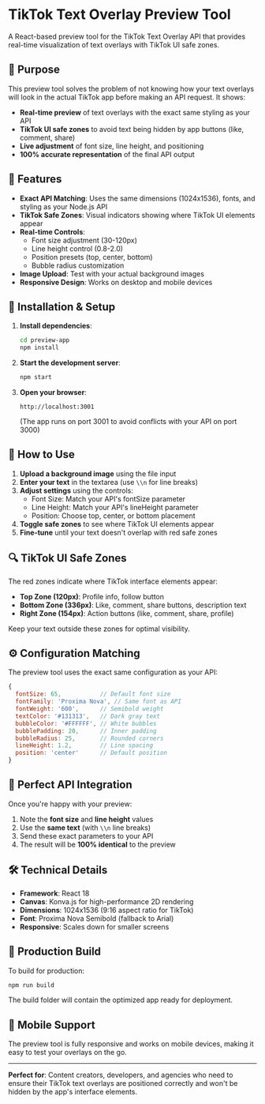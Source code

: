 # TikTok Text Overlay Preview Tool

A React-based preview tool for the TikTok Text Overlay API that provides real-time visualization of text overlays with TikTok UI safe zones.

## 🎯 Purpose

This preview tool solves the problem of not knowing how your text overlays will look in the actual TikTok app before making an API request. It shows:

- **Real-time preview** of text overlays with the exact same styling as your API
- **TikTok UI safe zones** to avoid text being hidden by app buttons (like, comment, share)
- **Live adjustment** of font size, line height, and positioning
- **100% accurate representation** of the final API output

## 🚀 Features

- **Exact API Matching**: Uses the same dimensions (1024x1536), fonts, and styling as your Node.js API
- **TikTok Safe Zones**: Visual indicators showing where TikTok UI elements appear
- **Real-time Controls**: 
  - Font size adjustment (30-120px)
  - Line height control (0.8-2.0)
  - Position presets (top, center, bottom)
  - Bubble radius customization
- **Image Upload**: Test with your actual background images
- **Responsive Design**: Works on desktop and mobile devices

## 🔧 Installation & Setup

1. **Install dependencies**:
   ```bash
   cd preview-app
   npm install
   ```

2. **Start the development server**:
   ```bash
   npm start
   ```

3. **Open your browser**:
   ```
   http://localhost:3001
   ```
   (The app runs on port 3001 to avoid conflicts with your API on port 3000)

## 🎨 How to Use

1. **Upload a background image** using the file input
2. **Enter your text** in the textarea (use `\\n` for line breaks)
3. **Adjust settings** using the controls:
   - Font Size: Match your API's fontSize parameter
   - Line Height: Match your API's lineHeight parameter
   - Position: Choose top, center, or bottom placement
4. **Toggle safe zones** to see where TikTok UI elements appear
5. **Fine-tune** until your text doesn't overlap with red safe zones

## 🔍 TikTok UI Safe Zones

The red zones indicate where TikTok interface elements appear:

- **Top Zone (120px)**: Profile info, follow button
- **Bottom Zone (336px)**: Like, comment, share buttons, description text
- **Right Zone (154px)**: Action buttons (like, comment, share, profile)

Keep your text outside these zones for optimal visibility.

## ⚙️ Configuration Matching

The preview tool uses the exact same configuration as your API:

```javascript
{
  fontSize: 65,           // Default font size
  fontFamily: 'Proxima Nova', // Same font as API
  fontWeight: '600',      // Semibold weight
  textColor: '#131313',   // Dark gray text
  bubbleColor: '#FFFFFF', // White bubbles
  bubblePadding: 20,      // Inner padding
  bubbleRadius: 25,       // Rounded corners
  lineHeight: 1.2,        // Line spacing
  position: 'center'      // Default position
}
```

## 🎯 Perfect API Integration

Once you're happy with your preview:

1. Note the **font size** and **line height** values
2. Use the **same text** (with `\\n` line breaks)
3. Send these exact parameters to your API
4. The result will be **100% identical** to the preview

## 🛠️ Technical Details

- **Framework**: React 18
- **Canvas**: Konva.js for high-performance 2D rendering
- **Dimensions**: 1024x1536 (9:16 aspect ratio for TikTok)
- **Font**: Proxima Nova Semibold (fallback to Arial)
- **Responsive**: Scales down for smaller screens

## 🚀 Production Build

To build for production:

```bash
npm run build
```

The build folder will contain the optimized app ready for deployment.

## 📱 Mobile Support

The preview tool is fully responsive and works on mobile devices, making it easy to test your overlays on the go.

---

**Perfect for**: Content creators, developers, and agencies who need to ensure their TikTok text overlays are positioned correctly and won't be hidden by the app's interface elements.
